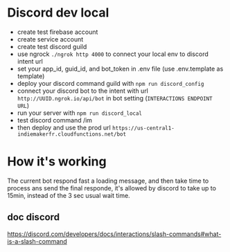 # Discord dev local

- create test firebase account
- create service account
- create test discord guild
- use ngrock `./ngrok http 4000` to connect your local env to discord intent url
- set your app_id, guid_id, and bot_token in .env file (use .env.template as template)
- deploy your discord command guild with `npm run discord_config`
- connect your discord bot to the intent with url `http://UUID.ngrok.io/api/bot` in bot setting (`INTERACTIONS ENDPOINT URL`)
- run your server with `npm run discord_local`
- test discord command /im
- then deploy and use the prod url `https://us-central1-indiemakerfr.cloudfunctions.net/bot`

# How it's working 

The current bot respond fast a loading message, and then take time to process ans send the final responde, it's allowed by discord to take up to 15min, instead of the 3 sec usual wait time.
## doc discord
https://discord.com/developers/docs/interactions/slash-commands#what-is-a-slash-command
